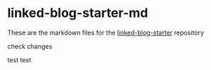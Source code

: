 # linked-blog-starter-md
These are the markdown files for the [linked-blog-starter](https://github.com/matthewwong525/linked-blog-starter) repository


check changes

test test